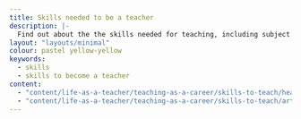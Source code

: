 ```yaml
---
title: Skills needed to be a teacher
description: |- 
  Find out about the the skills needed for teaching, including subject knowledge, pedagogy, and soft skills.
layout: "layouts/minimal"
colour: pastel yellow-yellow
keywords:
  - skills
  - skills to become a teacher
content: 
  - "content/life-as-a-teacher/teaching-as-a-career/skills-to-teach/header"
  - "content/life-as-a-teacher/teaching-as-a-career/skills-to-teach/article"
---
```

